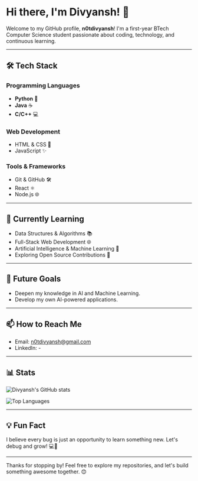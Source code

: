 # Hi there, I'm Divyansh! 👋

Welcome to my GitHub profile, **n0tdivyansh**! I'm a first-year BTech Computer Science student passionate about coding, technology, and continuous learning.

---

## 🛠️ Tech Stack

### Programming Languages
- **Python** 🐍
- **Java** ☕
- **C/C++** 💻

### Web Development
- HTML & CSS 🎨
- JavaScript ✨

### Tools & Frameworks
- Git & GitHub 🛠️
- React ⚛️
- Node.js 🌐

---

## 🌱 Currently Learning

- Data Structures & Algorithms 📚
- Full-Stack Web Development 🌐
- Artificial Intelligence & Machine Learning 🤖
- Exploring Open Source Contributions 🚀

---

## 🧠 Future Goals

- Deepen my knowledge in AI and Machine Learning.
- Develop my own AI-powered applications.

---

## 📫 How to Reach Me

- Email: [n0tdivyansh@gmail.com](mailto:n0tdivyansh@gmail.com)
- LinkedIn: -
---

## 📊 Stats

![Divyansh's GitHub stats](https://github-readme-stats.vercel.app/api?username=n0tdivyansh&show_icons=true&theme=radical)

![Top Languages](https://github-readme-stats.vercel.app/api/top-langs/?username=n0tdivyansh&layout=compact&theme=radical)

---

## 💡 Fun Fact

I believe every bug is just an opportunity to learn something new. Let's debug and grow! 💻🐞

---

Thanks for stopping by! Feel free to explore my repositories, and let's build something awesome together. 😊
